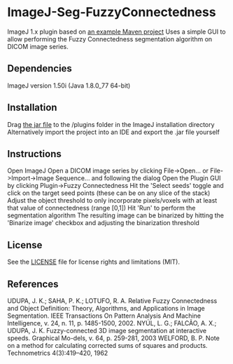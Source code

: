 # ImageJ-Seg-FuzzyConnectedness
ImageJ 1.x plugin based on [an example Maven project](https://github.com/imagej/example-legacy-plugin)
Uses a simple GUI to allow performing the Fuzzy Connectedness segmentation algorithm on DICOM image series.

## Dependencies
ImageJ version 1.50i (Java 1.8.0_77 64-bit)

## Installation
Drag [the jar file](/jar/Fuzzy_connectedness.jar) to the /plugins folder in the ImageJ installation directory
Alternatively import the project into an IDE and export the .jar file yourself

## Instructions
Open ImageJ
Open a DICOM image series by clicking File->Open... or File->Import->Image Sequence... and following the dialog
Open the Plugin GUI by clicking Plugin->Fuzzy Connectedness
Hit the 'Select seeds' toggle and click on the target seed points (these can be on any slice of the stack)
Adjust the object threshold to only incorporate pixels/voxels with at least that value of connectedness (range [0,1])
Hit 'Run' to perform the segmentation algorithm
The resulting image can be binarized by hitting the 'Binarize image' checkbox and adjusting the binarization threshold

## License
See the [LICENSE](LICENSE.md) file for license rights and limitations (MIT).

## References
UDUPA, J. K.; SAHA, P. K.; LOTUFO, R. A. Relative Fuzzy Connectedness and Object Definition: Theory,
Algorithms, and Applications in Image Segmentation. IEEE Transactions On Pattern Analysis And Machine
Intelligence, v. 24, n. 11, p. 1485-1500, 2002.
NYÚL, L. G.; FALCÃO, A. X.; UDUPA, J. K. Fuzzy-connected 3D image segmentation at interactive speeds.
Graphical Mo-dels, v. 64, p. 259-281, 2003
WELFORD, B. P. Note on a method for calculating corrected sums of squares and products. Technometrics
4(3):419–420, 1962

